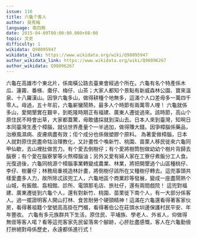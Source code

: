 ```yaml
---
issue: 116
title: 六龜个客人
author: 吳秀梅
language: 南四縣
date: 2015-04-09T00:00:00.000+08:00
topic: 文史
difficulty: 1
wikidata: Q98095947
wikidata_link: https://www.wikidata.org/wiki/Q98095947
author_wikidata_link: https://www.wikidata.org/wiki/Q98096267
author_wikidata: Q98096267
---
```

六龜在高雄市个東北片，係南橫公路去臺東會經過个所在。六龜有名个特產係木瓜、蓮霧、番檨、棗仔、梅仔、山茶；大家人都知个景點有新威森林公園、寶來溫泉、十八羅漢山。因爭六龜多山，做得耕種个地無多，這滿个人口差毋多一萬四千零人。毋過，五十年前，六龜嶄蠻鬧熱，最多人个時節有兩萬零人哩！
六龜就係多山，愛開墾實在艱辛，到乾隆時期正有福建、廣東人遷徙過來。該時節，高山个原住民不時會出草，大家都蓋驚，毋敢儘採就到深山去。日本人來到臺灣，知啊日本同臺灣生產个樟腦，就佔世界產量个一半過加，做得賺大錢。因爭樟腦係藥品，治療風濕病、皮膚病盡有效；佢个成分也係做塑膠个原料。
為著愛做樟腦，日本人就對原住民盡命牯治理教化，又計畫性个喚新竹、桃園、苗栗人移民徙來六龜同甲仙歇，去山裡肚做苦力。有个愛去倒樹仔；有个愛將樹筒刨做幼幼个樹片背歸去腦寮；有个愛在腦寮掌等火熬樟腦油；另外又愛有婦人家在工寮仔煮飯分工人食。
光復過後，六龜同桃源个樟腦事業轉變成農業、林業，將把開墾過个山區種桃仔、李仔、樹薯仔；林務局重視造林計畫，將倒樹仔該所在又種樹仔轉去。這兜事頭共樣愛盡多人力，故所除忒該兜工人，六龜地區个商業跈等發展，變成一座盡鬧熱个山城，有飯館、翕相館、診所、電頭那毛店、旅社仔，還有兩間戲院！
這兜對福建、廣東遷徙到六龜个人，還有對新竹、桃園、苗栗徙下南个人，有一大部分係客人。過一擺證明客人開山打林、食苦耐勞个硬頸精神！這滿在六龜還看得著客家伙房，看得著祖籍个堂號高高掛在門楣，看得著伯公在莊頭水圳邊保護村民平安、年年豐收。
六龜有多元族群共下生活，原住民、平埔族、學老人、外省人，仰做得無𠊎等客人喏？看等這兜客家先民留落來个腳跡，心肝肚盡感慨，客人在六龜勤儉打拚絕對毋係歷史，永遠都係進行式！

